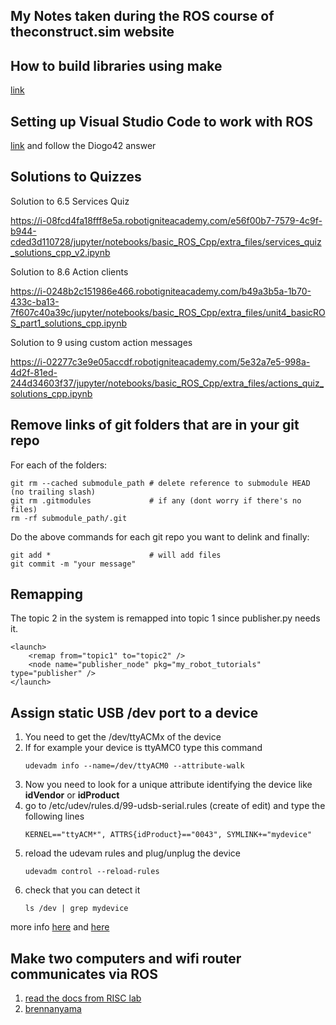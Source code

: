 ## My Notes taken during the ROS course of theconstruct.sim website

## How to build libraries using make
[link](https://github.com/ethz-asl/libpointmatcher/blob/master/doc/CompilationUbuntu.md)

## Setting up Visual Studio Code to work with ROS
[link](https://answers.ros.org/question/256565/how-to-add-ros-to-path-in-vs-code/)
and follow the Diogo42 answer

## Solutions to Quizzes
Solution to 6.5 Services Quiz 

https://i-08fcd4fa18fff8e5a.robotigniteacademy.com/e56f00b7-7579-4c9f-b944-cded3d110728/jupyter/notebooks/basic_ROS_Cpp/extra_files/services_quiz_solutions_cpp_v2.ipynb

Solution to 8.6 Action clients

https://i-0248b2c151986e466.robotigniteacademy.com/b49a3b5a-1b70-433c-ba13-7f607c40a39c/jupyter/notebooks/basic_ROS_Cpp/extra_files/unit4_basicROS_part1_solutions_cpp.ipynb

Solution to 9 using custom action messages

https://i-02277c3e9e05accdf.robotigniteacademy.com/5e32a7e5-998a-4d2f-81ed-244d34603f37/jupyter/notebooks/basic_ROS_Cpp/extra_files/actions_quiz_solutions_cpp.ipynb

## Remove links of git folders that are in your git repo
For each of the folders:
```
git rm --cached submodule_path # delete reference to submodule HEAD (no trailing slash)
git rm .gitmodules             # if any (dont worry if there's no files)
rm -rf submodule_path/.git     
```
Do the above commands for each git repo you want to delink and finally:
```
git add *                      # will add files 
git commit -m "your message"
```
## Remapping 
The topic 2 in the system is remapped into topic 1 since publisher.py needs it.
```
<launch>
    <remap from="topic1" to="topic2" />
    <node name="publisher_node" pkg="my_robot_tutorials" type="publisher" />
</launch>
```
<remap from="EXPRECTED TOPIC FROM BELOW" to="THE TOPIC YOU HAVE" />

## Assign static USB /dev port to a device

1. You need to get the /dev/ttyACMx of the device
2. If for example your device is ttyAMC0 type this command
    ```
    udevadm info --name=/dev/ttyACM0 --attribute-walk
    ```
3. Now you need to look for a unique attribute identifying the device like **idVendor** or **idProduct** 
4. go to /etc/udev/rules.d/99-udsb-serial.rules (create of edit) and type the following lines
    ```
    KERNEL=="ttyACM*", ATTRS{idProduct}=="0043", SYMLINK+="mydevice"
    ```
 5. reload the udevam rules and plug/unplug the device
    ```
    udevadm control --reload-rules
    ```
 6. check that you can detect it
    ```
    ls /dev | grep mydevice
    ```
 more info [here](https://github.com/gmp-prem/assigning-static-port-ubuntu/blob/main/README.md) and [here](https://msadowski.github.io/linux-static-port/)

## Make two computers and wifi router communicates via ROS

1. [read the docs from RISC lab](https://risc.readthedocs.io/2-ros-network-wifi-ethernet.html)
2. [brennanyama](https://github.com/brennanyama/RobotOperatingSystem/wiki/ROS-network-setup-between-two-devices-via-ethernet-cable)
